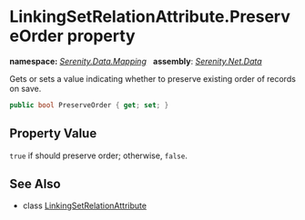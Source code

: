 # LinkingSetRelationAttribute.PreserveOrder property
**namespace:** *[Serenity.Data.Mapping](../../README.md#serenity.data.mapping-namespace)*   **assembly**: *[Serenity.Net.Data](../../README.md)*

Gets or sets a value indicating whether to preserve existing order of records on save.

```csharp
public bool PreserveOrder { get; set; }
```

## Property Value

`true` if should preserve order; otherwise, `false`.

## See Also

* class [LinkingSetRelationAttribute](../LinkingSetRelationAttribute.md)